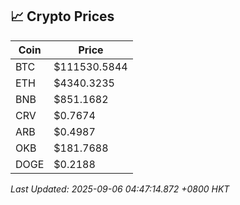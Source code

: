 ## 📈 Crypto Prices

| Coin | Price |
| ---- | ----- |
| BTC | $111530.5844 |
| ETH | $4340.3235 |
| BNB | $851.1682 |
| CRV | $0.7674 |
| ARB | $0.4987 |
| OKB | $181.7688 |
| DOGE | $0.2188 |

_Last Updated: 2025-09-06 04:47:14.872 +0800 HKT_